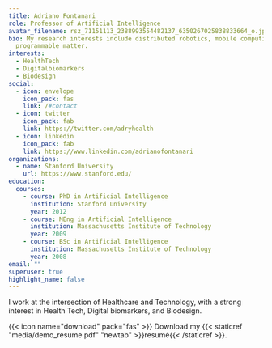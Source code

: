 ```yaml
---
title: Adriano Fontanari
role: Professor of Artificial Intelligence
avatar_filename: rsz_71151113_2388993554482137_6350267025838833664_o.jpg
bio: My research interests include distributed robotics, mobile computing and
  programmable matter.
interests:
  - HealthTech
  - Digitalbiomarkers
  - Biodesign
social:
  - icon: envelope
    icon_pack: fas
    link: /#contact
  - icon: twitter
    icon_pack: fab
    link: https://twitter.com/adryhealth
  - icon: linkedin
    icon_pack: fab
    link: https://www.linkedin.com/adrianofontanari
organizations:
  - name: Stanford University
    url: https://www.stanford.edu/
education:
  courses:
    - course: PhD in Artificial Intelligence
      institution: Stanford University
      year: 2012
    - course: MEng in Artificial Intelligence
      institution: Massachusetts Institute of Technology
      year: 2009
    - course: BSc in Artificial Intelligence
      institution: Massachusetts Institute of Technology
      year: 2008
email: ""
superuser: true
highlight_name: false
---
```

I work at the intersection of Healthcare and Technology, with a strong interest in Health Tech, Digital biomarkers, and Biodesign. 

{{< icon name="download" pack="fas" >}} Download my {{< staticref "media/demo_resume.pdf" "newtab" >}}resumé{{< /staticref >}}.